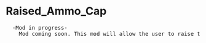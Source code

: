 # Raised_Ammo_Cap
<pre>
  -Mod in progress-
    Mod coming soon. This mod will allow the user to raise their max ammo cap
</pre>
